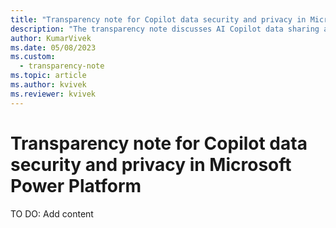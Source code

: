 ```yaml
---
title: "Transparency note for Copilot data security and privacy in Microsoft Power Platform"
description: "The transparency note discusses AI Copilot data sharing and the key considerations for making use of the feature responsibly."
author: KumarVivek 
ms.date: 05/08/2023
ms.custom: 
  - transparency-note
ms.topic: article
ms.author: kvivek
ms.reviewer: kvivek
---
```


# Transparency note for Copilot data security and privacy in Microsoft Power Platform

TO DO: Add content

<!--## What is Copilot data security and privacy?

*[Describe the system in plain English. What type of system is this? What does it do? At a high level, what does the system take as input? What kind of outputs does the system produce?]*

## What are the system’s capabilities?

*[Building on the previous question, provide semi-technical, high-level information on how the system offers functionality for various uses.]*

## What is the system’s intended use?

*[Explain intended use(s), as identified in your Impact Assessment.]*

## How was AI Copilot data sharing evaluated? What metrics are used to measure performance?

*[Provide evidence of system accuracy and performance as well as a description of the extent to which these results are generalizable across use cases that were not part of the evaluation.]*

## What are the limitations of AI Copilot data sharing? How can users minimize the impact of the AI Copilot data sharing limitations when using the system?

*[Describe the known limitations of the system including uses for which the system was not designed or evaluated. Discuss steps that the user can take to minimize errors and the impact of trade-offs for the user.]*

## What operational factors and settings allow for effective and responsible use of the system?

*[Describe the operational factors and ranges within which the system is expected to perform reliably and safely. List the choices that end users can make (e.g., customization, settings, etc.), with a description of how those choices may impact system behavior in the real world.]*

## See also

- [AI Copilot in Power Apps](/power-apps/maker/canvas-apps/ai-overview)
- [Use Azure OpenAI Service in AI Builder](/ai-builder/prebuilt-azure-openai)

[!INCLUDE[footer-include](includes/footer-banner.md)]
